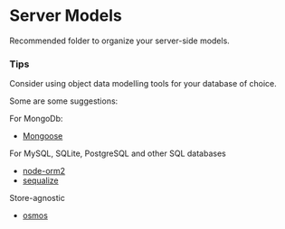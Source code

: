 # Server Models

Recommended folder to organize your server-side models. 

### Tips

Consider using object data modelling tools for your database of choice.

Some are some suggestions:

For MongoDb:
* [Mongoose](http://mongoosejs.com/)
 
For MySQL, SQLite, PostgreSQL and other SQL databases 
* [node-orm2](https://github.com/dresende/node-orm2)
* [sequalize](http://sequelizejs.com)

Store-agnostic
* [osmos](https://github.com/telemetryapp/osmos)

